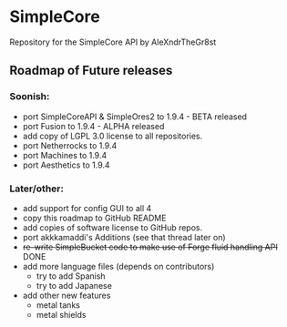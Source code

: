SimpleCore
==========

Repository for the SimpleCore API by AleXndrTheGr8st


Roadmap of Future releases
--------------------------

### Soonish:

- port SimpleCoreAPI & SimpleOres2 to 1.9.4 - BETA released
- port Fusion to 1.9.4 - ALPHA released
- add copy of LGPL 3.0 license to all repositories.
- port Netherrocks to 1.9.4
- port Machines to 1.9.4
- port Aesthetics to 1.9.4

### Later/other:

- add support for config GUI to all 4
- copy this roadmap to GitHub README
- add copies of software license to GitHub repos.
- port akkkamaddi's Additions (see that thread later on)
- ~~re-write SimpleBucket code to make use of Forge fluid handling API~~ DONE
- add more language files (depends on contributors)
  + try to add Spanish
  + try to add Japanese
- add other new features
  + metal tanks
  + metal shields

